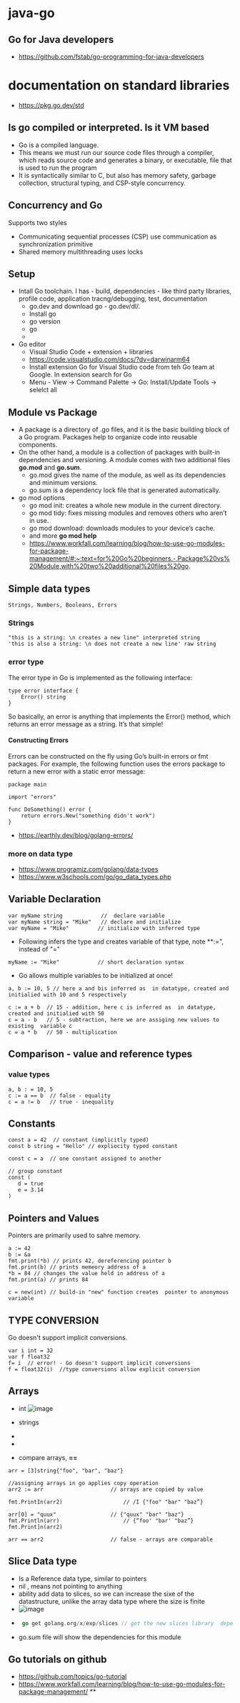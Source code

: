 # java-go
## Go for Java developers
- https://github.com/fstab/go-programming-for-java-developers

# documentation on standard libraries
- https://pkg.go.dev/std

## Is go compiled or interpreted. Is it VM based
- Go is a compiled language.
- This means we must run our source code files through a compiler, which reads source code and generates a binary, or executable, file that is used to run the program
- It is syntactically similar to C, but also has memory safety, garbage collection, structural typing, and CSP-style concurrency.

## Concurrency and Go
Supports two styles
  - Communicating sequential processes (CSP) use communication as synchronization primitive
  - Shared memory multithreading uses locks

## Setup
- Intall Go toolchain. I has - build, dependencies - like third party libraries, profile code, application tracng/debugging, test, documentation
  - go.dev and download go - go.dev/dl/.
  - Install go
  - go version
  - go
  - 
- Go editor
  - Visual Studio Code + extension + libraries
  - https://code.visualstudio.com/docs/?dv=darwinarm64
  - Install extension Go for Visual Studio code from teh Go team at Google. In extension search for Go
  - Menu - View -> Command Palette -> Go: Install/Update Tools -> selelct all
 
## Module vs Package
- A package is a directory of .go files, and it is the basic building block of a Go program. Packages help to organize code into reusable components. 
- On the other hand, a module is a collection of packages with built-in dependencies and versioning.  A module comes with two additional files **go.mod** and **go.sum**.
  - go.mod gives the name of the module, as well as its dependencies and minimum versions.
  - go.sum is a dependency lock file that is generated automatically.
- go mod options
  - go mod init: creates a whole new module in the current directory.
  - go mod tidy: fixes missing modules and removes others who aren’t in use.
  - go mod download: downloads modules to your device’s cache.
  - and more **go mod help**
  - https://www.workfall.com/learning/blog/how-to-use-go-modules-for-package-management/#:~:text=for%20Go%20beginners.-,Package%20vs%20Module,with%20two%20additional%20files%20go.

## Simple data types
```
Strings, Numbers, Booleans, Errors
```

### Strings
```
"this is a string: \n creates a new line" interpreted string
'this is also a string: \n does not create a new line' raw string
```

### error type
The error type in Go is implemented as the following interface:
```
type error interface {
    Error() string
}
```
So basically, an error is anything that implements the Error() method, which returns an error message as a string. It’s that simple!

#### Constructing Errors
Errors can be constructed on the fly using Go’s built-in errors or fmt packages. For example, the following function uses the errors package to return a new error with a static error message:
```
package main

import "errors"

func DoSomething() error {
    return errors.New("something didn't work")
}
```
- https://earthly.dev/blog/golang-errors/


### more on data type
- https://www.programiz.com/golang/data-types
- https://www.w3schools.com/go/go_data_types.php


## Variable Declaration
```
var myName string            //  declare variable
var myName string = "Mike"   // declare and initialize
var myName = "Mike"         // initialize with inferred type
```
- Following infers the type and creates variable of that type, note **:=", instead of "="
```
myName := "Mike"            // short declaration syntax
```

- Go allows multiple variables to be initialized at once!
```
a, b := 10, 5 // here a and bis inferred as  in datatype, created and initialied with 10 and 5 respectively
```

```
c := a + b  // 15 - addition, here c is inferred as  in datatype, created and initialied with 50
c = a - b   // 5 - subtraction, here we are assiging new values to existing  variable c
c = a * b   // 50 - multiplication
```

## Comparison - value and reference types

### value types
```
a, b : = 10, 5
с := a == b  // false - equality
c = a != b   // true - inequality
```

## Constants 
```
const a = 42  // constant (implicitly typed)
const b string = "Hello" // expliocity typed constant

const c = a  // one constant assigned to another

// group constant
const (
   d = true
   e = 3.14
)
```

## Pointers and Values
Pointers are primarily used to sahre memory.

```
a := 42
b := &a
fmt.print(*b) // prints 42, dereferencing pointer b
fmt.print(b) // prints memeory address of a
*b = 84 // changes the value held in address of a
fmt.print(a) // prints 84

c = new(int) // build-in "new" function creates  pointer to anonymous variable
```



## TYPE CONVERSION
Go doesn't support implicit conversions.
```
var i int = 32
var f float32
f= i  // error! - Go doesn't support implicit conversions
f = float32(i)  //type conversions allow explicit conversion
```

## Arrays
- int
![image](https://github.com/paramraghavan/java-to-go/assets/52529498/90aaee32-f84d-4a0f-9866-47abb2f700d5)

- strings
- 
- 
- compare arrays, **==**
```
arr = [3]string{"foo", "bar", "baz"}

//assigning arrays in go applies copy operation
arr2 := arr						// arrays are copied by value

fmt.PrintIn(arr2)					// /I {"foo" "bar" "baz”}

arr[0] = "quux"					// {"quux" "bar" "baz"}
fmt.Println(arr)					// {“foo' "bar' "baz”}
fmt.Print]n(arr2)

arr == arr2						// false - arrays are comparable
```

## Slice Data type
- Is a Reference data type, similar to pointers
- nil , means not pointing to anything
- ability add data to slices, so we can increase the sixe of the datastructure, unlike the array data type where the size is finite
- ![image](https://github.com/paramraghavan/java-to-go/assets/52529498/810ecee1-faad-4f02-8175-f354215fbf56)
- ```go
   go get golang.org/x/exp/slices // get the new slices library  dependency. exp indicates experimental library
  ```
- go.sum file will show the dependencies for this module




## Go tutorials on github
  - https://github.com/topics/go-tutorial
  - https://www.workfall.com/learning/blog/how-to-use-go-modules-for-package-management/ **

